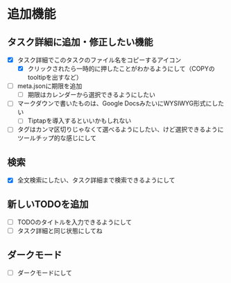 # 追加機能

## タスク詳細に追加・修正したい機能

- [x] タスク詳細でこのタスクのファイル名をコピーするアイコン
  - [x] クリックされたら一時的に押したことがわかるようにして（COPYのtooltipを出すなど）
- [ ] meta.jsonに期限を追加
  - [ ] 期限はカレンダーから選択できるようにしたい
- [ ] マークダウンで書いたものは、Google DocsみたいにWYSIWYG形式にしたい
  - [ ] Tiptapを導入するといいかもしれない
- [ ] タグはカンマ区切りじゃなくて選べるようにしたい、けど選択できるようにツールチップ的な感じにして

## 検索

- [x] 全文検索にしたい、タスク詳細まで検索できるようにして

## 新しいTODOを追加

- [ ] TODOのタイトルを入力できるようにして
- [ ] タスク詳細と同じ状態にしてね

## ダークモード

- [ ] ダークモードにして
